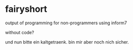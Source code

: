 # fairyshort
output of programming for non-programmers using inform7

without code?

und nun bitte ein kaltgetraenk. bin mir aber noch nich sicher.
